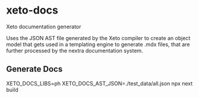 # xeto-docs

Xeto documentation generator

Uses the JSON AST file generated by the Xeto compiler to create an object model that
gets used in a templating engine to generate .mdx files, that are further processed by
the nextra documentation system.

## Generate Docs

XETO_DOCS_LIBS=ph XETO_DOCS_AST_JSON=./test_data/all.json npx next build

